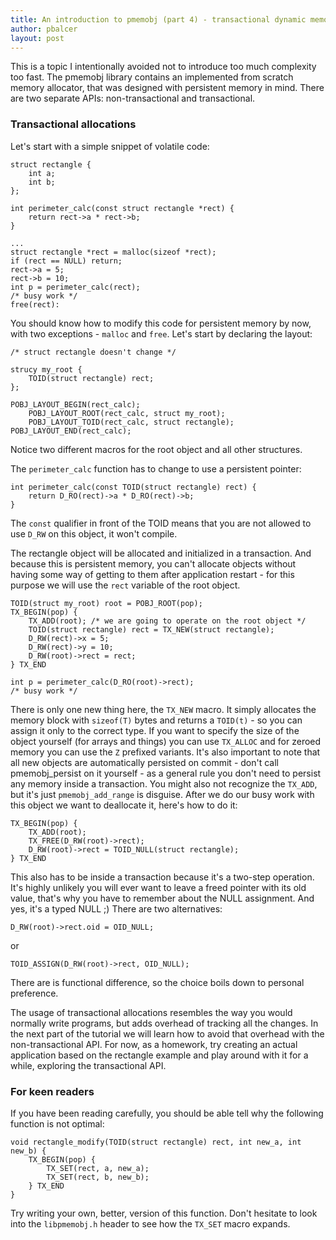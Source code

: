 ```yaml
---
title: An introduction to pmemobj (part 4) - transactional dynamic memory allocation
author: pbalcer
layout: post
---
```


This is a topic I intentionally avoided not to introduce too much complexity too fast. The pmemobj library contains an implemented from scratch memory allocator, that was designed with persistent memory in mind. There are two separate APIs: non-transactional and transactional. 

### Transactional allocations

Let's start with a simple snippet of volatile code:

	struct rectangle {
		int a;
		int b;
	};

	int perimeter_calc(const struct rectangle *rect) {
		return rect->a * rect->b;
	}

	...
	struct rectangle *rect = malloc(sizeof *rect);
	if (rect == NULL) return;
	rect->a = 5;
	rect->b = 10;
	int p = perimeter_calc(rect);
	/* busy work */
	free(rect):

You should know how to modify this code for persistent memory by now, with two exceptions - `malloc` and `free`. Let's start by declaring the layout:

	/* struct rectangle doesn't change */

	strucy my_root {
		TOID(struct rectangle) rect;
	};

	POBJ_LAYOUT_BEGIN(rect_calc);
		POBJ_LAYOUT_ROOT(rect_calc, struct my_root);
		POBJ_LAYOUT_TOID(rect_calc, struct rectangle);
	POBJ_LAYOUT_END(rect_calc);

Notice two different macros for the root object and all other structures. 

The `perimeter_calc` function has to change to use a persistent pointer:

	int perimeter_calc(const TOID(struct rectangle) rect) {
		return D_RO(rect)->a * D_RO(rect)->b;
	}

The `const` qualifier in front of the TOID means that you are not allowed to use `D_RW` on this object, it won't compile.

The rectangle object will be allocated and initialized in a transaction. And because this is persistent memory, you can't allocate objects without having some way of getting to them after application restart - for this purpose we will use the `rect` variable of the root object.

	TOID(struct my_root) root = POBJ_ROOT(pop);
	TX_BEGIN(pop) {
		TX_ADD(root); /* we are going to operate on the root object */
		TOID(struct rectangle) rect = TX_NEW(struct rectangle);
		D_RW(rect)->x = 5;
		D_RW(rect)->y = 10;
		D_RW(root)->rect = rect;
	} TX_END

	int p = perimeter_calc(D_RO(root)->rect);	
	/* busy work */

There is only one new thing here, the `TX_NEW` macro. It simply allocates the memory block with `sizeof(T)` bytes and returns a `TOID(t)` - so you can assign it only to the correct type. If you want to specify the size of the object yourself (for arrays and things) you can use `TX_ALLOC` and for zeroed memory you can use the `Z` prefixed variants. It's also important to note that all new objects are automatically persisted on commit - don't call pmemobj_persist on it yourself - as a general rule you don't need to persist any memory inside a transaction. You might also not recognize the `TX_ADD`, but it's just `pmemobj_add_range` is disguise. After we do our busy work with this object we want to deallocate it, here's how to do it:

	TX_BEGIN(pop) {
		TX_ADD(root);
		TX_FREE(D_RW(root)->rect);
		D_RW(root)->rect = TOID_NULL(struct rectangle);
	} TX_END

This also has to be inside a transaction because it's a two-step operation. It's highly unlikely you will ever want to leave a freed pointer with its old value, that's why you have to remember about the NULL assignment. And yes, it's a typed NULL ;) There are two alternatives:

	D_RW(root)->rect.oid = OID_NULL;

or

	TOID_ASSIGN(D_RW(root)->rect, OID_NULL);

There are is functional difference, so the choice boils down to personal preference.

The usage of transactional allocations resembles the way you would normally write programs, but adds overhead of tracking all the changes. In the next part of the tutorial we will learn how to avoid that overhead with the non-transactional API. For now, as a homework, try creating an actual application based on the rectangle example and play around with it for a while, exploring the transactional API.

### For keen readers

If you have been reading carefully, you should be able tell why the following function is not optimal:

	void rectangle_modify(TOID(struct rectangle) rect, int new_a, int new_b) {
		TX_BEGIN(pop) {
			TX_SET(rect, a, new_a);
			TX_SET(rect, b, new_b);
		} TX_END
	}

Try writing your own, better, version of this function. Don't hesitate to look into the `libpmemobj.h` header to see how the `TX_SET` macro expands.

